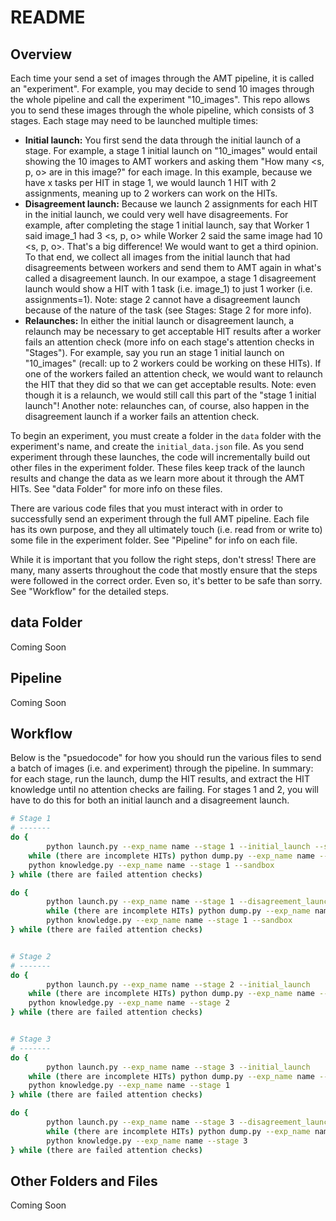 # README

## Overview

Each time your send a set of images through the AMT pipeline, it is called an "experiment". For example, you may decide to send 10 images through the whole pipeline and call the experiment "10_images". This repo allows you to send these images through the whole pipeline, which consists of 3 stages. Each stage may need to be launched multiple times:

- **Initial launch:** You first send the data through the initial launch of a stage. For example, a stage 1 initial launch on "10_images" would entail showing the 10 images to AMT workers and asking them "How many <s, p, o> are in this image?" for each image. In this example, because we have x tasks per HIT in stage 1, we would launch 1 HIT with 2 assignments, meaning up to 2 workers can work on the HITs.
- **Disagreement launch:** Because we launch 2 assignments for each HIT in the initial launch, we could very well have disagreements. For example, after completing the stage 1 initial launch, say that Worker 1 said image_1 had 3 <s, p, o> while Worker 2 said the same image had 10 <s, p, o>. That's a big difference! We would want to get a third opinion. To that end, we collect all images from the initial launch that had disagreements between workers and send them to AMT again in what's called a disagreement launch. In our exampoe, a stage 1 disagreement launch would show a HIT with 1 task (i.e. image_1) to just 1 worker (i.e. assignments=1). Note: stage 2 cannot have a disagreement launch because of the nature of the task (see Stages: Stage 2 for more info).
- **Relaunches:** In either the initial launch or disagreement launch, a relaunch may be necessary to get acceptable HIT results after a worker fails an attention check (more info on each stage's attention checks in "Stages"). For example, say you run an stage 1 initial launch on "10_images" (recall: up to 2 workers could be working on these HITs). If one of the workers failed an attention check, we would want to relaunch the HIT that they did so that we can get acceptable results. Note: even though it is a relaunch, we would still call this part of the "stage 1 initial launch"! Another note: relaunches can, of course, also happen in the disagreement launch if a worker fails an attention check.

To begin an experiment, you must create a folder in the `data` folder with the experiment's name, and create the `initial_data.json` file. As you send experiment through these launches, the code will incrementally build out other files in the experiment folder. These files keep track of the launch results and change the data as we learn more about it through the AMT HITs. See "data Folder" for more info on these files.

There are various code files that you must interact with in order to successfully send an experiment through the full AMT pipeline. Each file has its own purpose, and they all ultimately touch (i.e. read from or write to) some file in the experiment folder. See "Pipeline" for info on each file.

While it is important that you follow the right steps, don't stress! There are many, many asserts throughout the code that mostly ensure that the steps were followed in the correct order. Even so, it's better to be safe than sorry. See "Workflow" for the detailed steps.



## data Folder

Coming Soon



## Pipeline

Coming Soon



## Workflow

Below is the "psuedocode" for how you should run the various files to send a batch of images (i.e. and experiment) through the pipeline. In summary: for each stage, run the launch, dump the HIT results, and extract the HIT knowledge until no attention checks are failing. For stages 1 and 2, you will have to do this for both an initial launch and a disagreement launch.

```sh
# Stage 1
# -------
do {
		python launch.py --exp_name name --stage 1 --initial_launch --sandbox
  	while (there are incomplete HITs) python dump.py --exp_name name --stage 1 --sandbox
  	python knowledge.py --exp_name name --stage 1 --sandbox
} while (there are failed attention checks)

do {
		python launch.py --exp_name name --stage 1 --disagreement_launch --sandbox
		while (there are incomplete HITs) python dump.py --exp_name name --stage 1 --sandbox
		python knowledge.py --exp_name name --stage 1 --sandbox
} while (there are failed attention checks)


# Stage 2
# -------
do {
		python launch.py --exp_name name --stage 2 --initial_launch
  	while (there are incomplete HITs) python dump.py --exp_name name --stage 2
  	python knowledge.py --exp_name name --stage 2
} while (there are failed attention checks)


# Stage 3
# -------
do {
		python launch.py --exp_name name --stage 3 --initial_launch
  	while (there are incomplete HITs) python dump.py --exp_name name --stage 3
  	python knowledge.py --exp_name name --stage 1
} while (there are failed attention checks)

do {
		python launch.py --exp_name name --stage 3 --disagreement_launch
		while (there are incomplete HITs) python dump.py --exp_name name --stage 3
		python knowledge.py --exp_name name --stage 3
} while (there are failed attention checks)
```



## Other Folders and Files

Coming Soon

